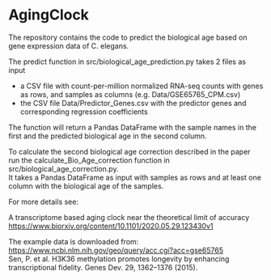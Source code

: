 # AgingClock
The repository contains the code to predict the biological age based on gene expression data of C. elegans.


The predict function in src/biological_age_prediction.py takes 2 files as input  
- a CSV file with count-per-million normalized RNA-seq counts with genes as rows, and samples as columns  (e.g. Data/GSE65765_CPM.csv)
- the CSV file Data/Predictor_Genes.csv with the predictor genes and corresponding regression coefficients  

The function will return a Pandas DataFrame with the sample names in the first and the predicted biological age in the second column.



To calculate the second biological age correction described in the paper run the calculate_Bio_Age_correction function in src/biological_age_correction.py.  
It takes a Pandas DataFrame as input with samples as rows and at least one column with the biological age of the samples. 


For more details see:

A transcriptome based aging clock near the theoretical limit of accuracy  
https://www.biorxiv.org/content/10.1101/2020.05.29.123430v1



The example data is downloaded from:
https://www.ncbi.nlm.nih.gov/geo/query/acc.cgi?acc=gse65765  
Sen, P. et al. H3K36 methylation promotes longevity by enhancing transcriptional fidelity. Genes Dev. 29, 1362–1376 (2015).

